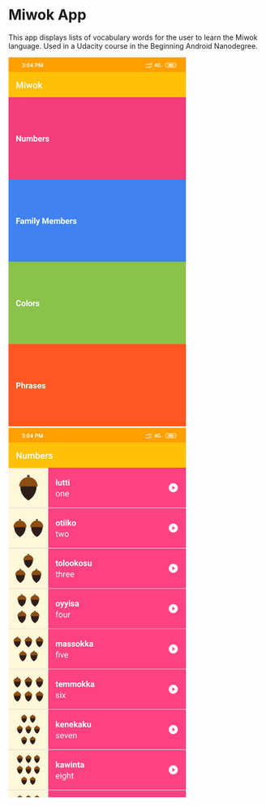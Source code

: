 Miwok App
===================================

This app displays lists of vocabulary words for the user to learn the Miwok language.
Used in a Udacity course in the Beginning Android Nanodegree.


<img src="Miwok_1.jpg" width="350"> <img src="Miwok_2.jpg" width="350">

